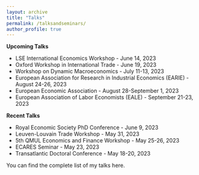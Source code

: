 ```yaml
---
layout: archive
title: "Talks"
permalink: /talksandseminars/
author_profile: true
---
```


**Upcoming Talks**
- <a href="https://cep.lse.ac.uk/_new/EVENTS/International-Economics-Workshop/" style="text-decoration: none" target="_blank">LSE International Economics Workshop </a>  - June 14, 2023
- Oxford Workshop in International Trade - June 19, 2023
- <a href="https://workshop.webs.uvigo.es" style="text-decoration: none" target="_blank">Workshop on Dynamic Macroeconomics </a>  - July 11-13, 2023
- <a href="https://earie.org/earie-2023-rome/" style="text-decoration: none" target="_blank">European Association for Research in Industrial Economics (EARIE) </a>  - August 24-26, 2023
- <a href="https://www.eea-esem-congresses.org" style="text-decoration: none" target="_blank">European Economic Association  </a>  - August 28-September 1, 2023
- <a href="https://eale2023prague.eu" style="text-decoration: none" target="_blank">European Association of Labor Economists (EALE)</a> - September 21-23, 2023
 
**Recent Talks**
- <a href="https://res.org.uk/wp-content/uploads/2023/05/PhD-Conference-programme-2023-final-3.pdf" style="text-decoration: none" target="_blank">Royal Economic Society PhD Conference </a>  - June 9, 2023
- <a href="https://feb.kuleuven.be/WLG-Micro/events/trade-workshop" style="text-decoration: none" target="_blank">Leuven-Louvain Trade Workshop </a>  - May 31, 2023
- <a href="https://www.qmul.ac.uk/sef/events/conferences/items/call-for-papers---5th-qmul-economics-and-finance-workshop-for-phd--post-doctoral-students.html" style="text-decoration: none" target="_blank">5th QMUL Economics and Finance Workshop</a> - May 25-26, 2023
- ECARES Seminar - May 23, 2023
- <a href="https://www.london.edu/phd/transatlantic-doctoral-conference" style="text-decoration: none" target="_blank">Transatlantic Doctoral Conference</a> - May 18-20, 2023





You can find the complete list of my talks <a href="https://github.com/fabrizioleone/Resume/raw/main/CV_FL.pdf" style="text-decoration: none" target="_blank">here</a>.
